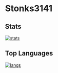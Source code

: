 # Stonks3141

## Stats

[![stats](https://github-readme-stats.vercel.app/api?username=Stonks3141&show_icons=true&theme=dracula&hide_title=true&hide_border=true)](https://github.com/anuraghazra/github-readme-stats)

## Top Languages

[![langs](https://github-readme-stats.vercel.app/api/top-langs/?username=Stonks3141&show_icons=true&theme=dracula&hide_title=true&hide_border=true)](https://github.com/anuraghazra/github-readme-stats#top-languages-card)
